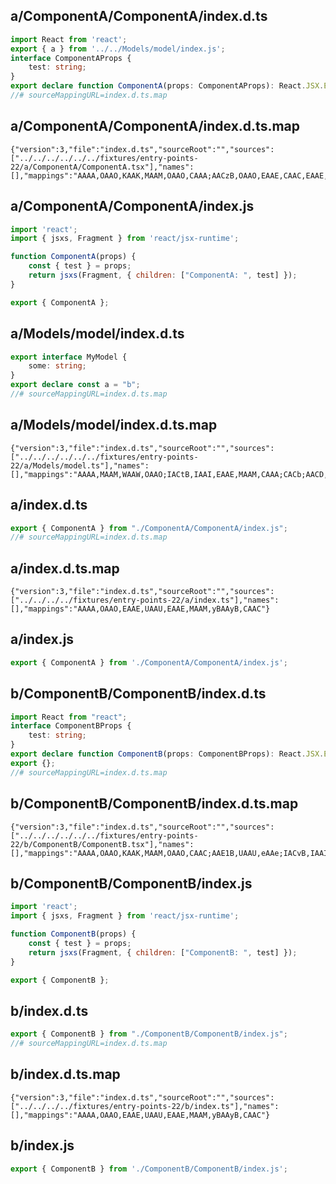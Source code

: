 ## a/ComponentA/ComponentA/index.d.ts

```ts
import React from 'react';
export { a } from '../../Models/model/index.js';
interface ComponentAProps {
    test: string;
}
export declare function ComponentA(props: ComponentAProps): React.JSX.Element;
//# sourceMappingURL=index.d.ts.map
```
## a/ComponentA/ComponentA/index.d.ts.map

```map
{"version":3,"file":"index.d.ts","sourceRoot":"","sources":["../../../../../../fixtures/entry-points-22/a/ComponentA/ComponentA.tsx"],"names":[],"mappings":"AAAA,OAAO,KAAK,MAAM,OAAO,CAAA;AACzB,OAAO,EAAE,CAAC,EAAE,MAAM,iBAAiB,CAAA;AAEnC,UAAU,eAAe;IACvB,IAAI,EAAE,MAAM,CAAA;CACb;AAED,wBAAgB,UAAU,CAAC,KAAK,EAAE,eAAe,GAAG,KAAK,CAAC,GAAG,CAAC,OAAO,CAGpE"}
```
## a/ComponentA/ComponentA/index.js

```js
import 'react';
import { jsxs, Fragment } from 'react/jsx-runtime';

function ComponentA(props) {
	const { test } = props;
	return jsxs(Fragment, { children: ["ComponentA: ", test] });
}

export { ComponentA };

```
## a/Models/model/index.d.ts

```ts
export interface MyModel {
    some: string;
}
export declare const a = "b";
//# sourceMappingURL=index.d.ts.map
```
## a/Models/model/index.d.ts.map

```map
{"version":3,"file":"index.d.ts","sourceRoot":"","sources":["../../../../../../fixtures/entry-points-22/a/Models/model.ts"],"names":[],"mappings":"AAAA,MAAM,WAAW,OAAO;IACtB,IAAI,EAAE,MAAM,CAAA;CACb;AACD,eAAO,MAAM,CAAC,MAAM,CAAA"}
```
## a/index.d.ts

```ts
export { ComponentA } from "./ComponentA/ComponentA/index.js";
//# sourceMappingURL=index.d.ts.map
```
## a/index.d.ts.map

```map
{"version":3,"file":"index.d.ts","sourceRoot":"","sources":["../../../../fixtures/entry-points-22/a/index.ts"],"names":[],"mappings":"AAAA,OAAO,EAAE,UAAU,EAAE,MAAM,yBAAyB,CAAC"}
```
## a/index.js

```js
export { ComponentA } from './ComponentA/ComponentA/index.js';

```
## b/ComponentB/ComponentB/index.d.ts

```ts
import React from "react";
interface ComponentBProps {
    test: string;
}
export declare function ComponentB(props: ComponentBProps): React.JSX.Element;
export {};
//# sourceMappingURL=index.d.ts.map
```
## b/ComponentB/ComponentB/index.d.ts.map

```map
{"version":3,"file":"index.d.ts","sourceRoot":"","sources":["../../../../../../fixtures/entry-points-22/b/ComponentB/ComponentB.tsx"],"names":[],"mappings":"AAAA,OAAO,KAAK,MAAM,OAAO,CAAC;AAE1B,UAAU,eAAe;IACvB,IAAI,EAAE,MAAM,CAAC;CACd;AAED,wBAAgB,UAAU,CAAC,KAAK,EAAE,eAAe,GAAG,KAAK,CAAC,GAAG,CAAC,OAAO,CAGpE"}
```
## b/ComponentB/ComponentB/index.js

```js
import 'react';
import { jsxs, Fragment } from 'react/jsx-runtime';

function ComponentB(props) {
	const { test } = props;
	return jsxs(Fragment, { children: ["ComponentB: ", test] });
}

export { ComponentB };

```
## b/index.d.ts

```ts
export { ComponentB } from "./ComponentB/ComponentB/index.js";
//# sourceMappingURL=index.d.ts.map
```
## b/index.d.ts.map

```map
{"version":3,"file":"index.d.ts","sourceRoot":"","sources":["../../../../fixtures/entry-points-22/b/index.ts"],"names":[],"mappings":"AAAA,OAAO,EAAE,UAAU,EAAE,MAAM,yBAAyB,CAAC"}
```
## b/index.js

```js
export { ComponentB } from './ComponentB/ComponentB/index.js';

```